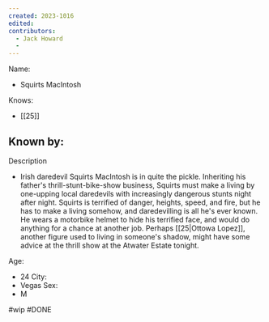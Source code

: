 ```yaml
---
created: 2023-1016
edited:
contributors:
  - Jack Howard
  - 
---
```


Name:
- Squirts MacIntosh

Knows:
- [[25]]

Known by:
- 

Description
- Irish daredevil Squirts MacIntosh is in quite the pickle. Inheriting his father's thrill-stunt-bike-show business, Squirts must make a living by one-upping local daredevils with increasingly dangerous stunts night after night. Squirts is terrified of danger, heights, speed, and fire, but he has to make a living somehow, and daredevilling is all he's ever known. He wears a motorbike helmet to hide his terrified face, and would do anything for a chance at another job. Perhaps [[25|Ottowa Lopez]], another figure used to living in someone's shadow, might have some advice at the thrill show at the Atwater Estate tonight.

Age:
- 24
City:
- Vegas
Sex:
- M

#wip
#DONE